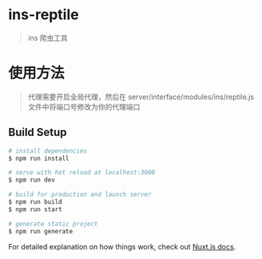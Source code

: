 # ins-reptile

> ins 爬虫工具

# 使用方法

> 代理需要开启全局代理，然后在 server/interface/modules/ins/reptile.js 文件中将端口号修改为你的代理端口

## Build Setup

``` bash
# install dependencies
$ npm run install

# serve with hot reload at localhost:3000
$ npm run dev

# build for production and launch server
$ npm run build
$ npm run start

# generate static project
$ npm run generate
```

For detailed explanation on how things work, check out [Nuxt.js docs](https://nuxtjs.org).
